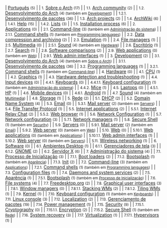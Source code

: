 | [Português](/index.php/Category:Portugu%C3%AAs "Category:Português") <small>(5)</small> |
| <small>1.</small> [Sobre o Arch](/index.php/Category:About_Arch_(Portugu%C3%AAs) "Category:About Arch (Português)") <small>(17)</small> |
| <small>1.1.</small> [Arch community](/index.php/Category:Arch_community_(Portugu%C3%AAs) "Category:Arch community (Português)") <small>(2)</small> |
| <small>1.2.</small> [Desenvolvimento do Arch](/index.php/Category:Arch_development_(Portugu%C3%AAs) "Category:Arch development (Português)") <small>(4) (também em [Development](/index.php/Category:Development_(Portugu%C3%AAs) "Category:Development (Português)"))</small> |
| <small>1.2.1.</small> [Desenvolvimento de pacotes](/index.php/Category:Package_development_(Portugu%C3%AAs) "Category:Package development (Português)") <small>(36)</small> |
| <small>1.3.</small> [Arch projects](/index.php/Category:Arch_projects_(Portugu%C3%AAs) "Category:Arch projects (Português)") <small>(2)</small> |
| <small>1.4.</small> [ArchWiki](/index.php/Category:ArchWiki_(Portugu%C3%AAs) "Category:ArchWiki (Português)") <small>(6)</small> |
| <small>1.4.1.</small> [Help](/index.php/Category:Help_(Portugu%C3%AAs) "Category:Help (Português)") <small>(15)</small> |
| <small>1.4.2.</small> [Lists](/index.php/Category:Lists_(Portugu%C3%AAs) "Category:Lists (Português)") <small>(3)</small> |
| <small>1.5.</small> [Installation process](/index.php/Category:Installation_process_(Portugu%C3%AAs) "Category:Installation process (Português)") <small>(6)</small> |
| <small>2.</small> [Applications](/index.php/Category:Applications_(Portugu%C3%AAs) "Category:Applications (Português)") <small>(0)</small> |
| <small>2.1.</small> [Command-line](/index.php/Category:Command-line_(Portugu%C3%AAs) "Category:Command-line (Português)") <small>(3) (também em [Administração do sistema](/index.php/Category:System_administration_(Portugu%C3%AAs) "Category:System administration (Português)"))</small> |
| <small>2.1.1.</small> [Command shells](/index.php/Category:Command_shells_(Portugu%C3%AAs) "Category:Command shells (Português)") <small>(1) (também em [Programming languages](/index.php/Category:Programming_languages_(Portugu%C3%AAs) "Category:Programming languages (Português)"))</small> |
| <small>2.2.</small> [Data compression and archiving](/index.php/Category:Data_compression_and_archiving_(Portugu%C3%AAs) "Category:Data compression and archiving (Português)") <small>(2)</small> |
| <small>2.3.</small> [Emulation](/index.php/Category:Emulation_(Portugu%C3%AAs) "Category:Emulation (Português)") <small>(1)</small> |
| <small>2.4.</small> [File managers](/index.php/Category:File_managers_(Portugu%C3%AAs) "Category:File managers (Português)") <small>(1)</small> |
| <small>2.5.</small> [Multimedia](/index.php/Category:Multimedia_(Portugu%C3%AAs) "Category:Multimedia (Português)") <small>(0)</small> |
| <small>2.5.1.</small> [Sound](/index.php/Category:Sound_(Portugu%C3%AAs) "Category:Sound (Português)") <small>(4) (também em [Hardware](/index.php/Category:Hardware_(Portugu%C3%AAs) "Category:Hardware (Português)"))</small> |
| <small>2.6.</small> [Escritório](/index.php/Category:Office_(Portugu%C3%AAs) "Category:Office (Português)") <small>(1)</small> |
| <small>2.7.</small> [Search](/index.php/Category:Search_(Portugu%C3%AAs) "Category:Search (Português)") <small>(1)</small> |
| <small>2.8.</small> [Software comparisons](/index.php/Category:Software_comparisons_(Portugu%C3%AAs) "Category:Software comparisons (Português)") <small>(2)</small> |
| <small>2.9.</small> [Web applications](/index.php/Category:Web_applications_(Portugu%C3%AAs) "Category:Web applications (Português)") <small>(0) (também em [Web](/index.php/Category:Web_(Portugu%C3%AAs) "Category:Web (Português)"))</small> |
| <small>2.9.1.</small> [Web admin interfaces](/index.php/Category:Web_admin_interfaces_(Portugu%C3%AAs) "Category:Web admin interfaces (Português)") <small>(1)</small> |
| <small>3.</small> [Development](/index.php/Category:Development_(Portugu%C3%AAs) "Category:Development (Português)") <small>(2)</small> |
| <small>3.1.</small> [Desenvolvimento do Arch](/index.php/Category:Arch_development_(Portugu%C3%AAs) "Category:Arch development (Português)") <small>(4) (também em [Sobre o Arch](/index.php/Category:About_Arch_(Portugu%C3%AAs) "Category:About Arch (Português)"))</small> |
| <small>3.1.1.</small> [Desenvolvimento de pacotes](/index.php/Category:Package_development_(Portugu%C3%AAs) "Category:Package development (Português)") <small>(36)</small> |
| <small>3.2.</small> [Programming languages](/index.php/Category:Programming_languages_(Portugu%C3%AAs) "Category:Programming languages (Português)") <small>(1)</small> |
| <small>3.2.1.</small> [Command shells](/index.php/Category:Command_shells_(Portugu%C3%AAs) "Category:Command shells (Português)") <small>(1) (também em [Command-line](/index.php/Category:Command-line_(Portugu%C3%AAs) "Category:Command-line (Português)"))</small> |
| <small>4.</small> [Hardware](/index.php/Category:Hardware_(Portugu%C3%AAs) "Category:Hardware (Português)") <small>(0)</small> |
| <small>4.1.</small> [CPU](/index.php/Category:CPU_(Portugu%C3%AAs) "Category:CPU (Português)") <small>(1)</small> |
| <small>4.2.</small> [Graphics](/index.php/Category:Graphics_(Portugu%C3%AAs) "Category:Graphics (Português)") <small>(1)</small> |
| <small>4.3.</small> [Hardware detection and troubleshooting](/index.php/Category:Hardware_detection_and_troubleshooting_(Portugu%C3%AAs) "Category:Hardware detection and troubleshooting (Português)") <small>(1)</small> |
| <small>4.4.</small> [Input devices](/index.php/Category:Input_devices_(Portugu%C3%AAs) "Category:Input devices (Português)") <small>(0)</small> |
| <small>4.4.1.</small> [Keyboards](/index.php/Category:Keyboards_(Portugu%C3%AAs) "Category:Keyboards (Português)") <small>(0)</small> |
| <small>4.4.1.1.</small> [Keyboard configuration](/index.php/Category:Keyboard_configuration_(Portugu%C3%AAs) "Category:Keyboard configuration (Português)") <small>(1) (também em [Administração do sistema](/index.php/Category:System_administration_(Portugu%C3%AAs) "Category:System administration (Português)"))</small> |
| <small>4.4.2.</small> [Mice](/index.php/Category:Mice_(Portugu%C3%AAs) "Category:Mice (Português)") <small>(1)</small> |
| <small>4.5.</small> [Laptops](/index.php/Category:Laptops_(Portugu%C3%AAs) "Category:Laptops (Português)") <small>(0)</small> |
| <small>4.5.1.</small> [HP](/index.php/Category:HP_(Portugu%C3%AAs) "Category:HP (Português)") <small>(1)</small> |
| <small>4.6.</small> [Mobile devices](/index.php/Category:Mobile_devices_(Portugu%C3%AAs) "Category:Mobile devices (Português)") <small>(0)</small> |
| <small>4.6.1.</small> [Android](/index.php/Category:Android_(Portugu%C3%AAs) "Category:Android (Português)") <small>(1)</small> |
| <small>4.7.</small> [Sound](/index.php/Category:Sound_(Portugu%C3%AAs) "Category:Sound (Português)") <small>(4) (também em [Multimedia](/index.php/Category:Multimedia_(Portugu%C3%AAs) "Category:Multimedia (Português)"))</small> |
| <small>4.8.</small> [Storage](/index.php/Category:Storage_(Portugu%C3%AAs) "Category:Storage (Português)") <small>(1)</small> |
| <small>5.</small> [Rede](/index.php/Category:Networking_(Portugu%C3%AAs) "Category:Networking (Português)") <small>(2)</small> |
| <small>5.1.</small> [DHCP](/index.php/Category:DHCP_(Portugu%C3%AAs) "Category:DHCP (Português)") <small>(2)</small> |
| <small>5.2.</small> [Domain Name System](/index.php/Category:Domain_Name_System_(Portugu%C3%AAs) "Category:Domain Name System (Português)") <small>(4)</small> |
| <small>5.3.</small> [Email](/index.php/Category:Email_(Portugu%C3%AAs) "Category:Email (Português)") <small>(0)</small> |
| <small>5.3.1.</small> [Mail server](/index.php/Category:Mail_server_(Portugu%C3%AAs) "Category:Mail server (Português)") <small>(2) (também em [Servers](/index.php/Category:Servers_(Portugu%C3%AAs) "Category:Servers (Português)"))</small> |
| <small>5.4.</small> [File Transfer Protocol](/index.php/Category:File_Transfer_Protocol_(Portugu%C3%AAs) "Category:File Transfer Protocol (Português)") <small>(1)</small> |
| <small>5.5.</small> [Internet applications](/index.php/Category:Internet_applications_(Portugu%C3%AAs) "Category:Internet applications (Português)") <small>(2)</small> |
| <small>5.5.1.</small> [Internet Relay Chat](/index.php/Category:Internet_Relay_Chat_(Portugu%C3%AAs) "Category:Internet Relay Chat (Português)") <small>(2)</small> |
| <small>5.5.2.</small> [Web browser](/index.php/Category:Web_browser_(Portugu%C3%AAs) "Category:Web browser (Português)") <small>(1)</small> |
| <small>5.6.</small> [Network Configuration](/index.php/Category:Network_Configuration_(Portugu%C3%AAs) "Category:Network Configuration (Português)") <small>(1)</small> |
| <small>5.7.</small> [Network configuration](/index.php/Category:Network_configuration_(Portugu%C3%AAs) "Category:Network configuration (Português)") <small>(3)</small> |
| <small>5.7.1.</small> [Network managers](/index.php/Category:Network_managers_(Portugu%C3%AAs) "Category:Network managers (Português)") <small>(1)</small> |
| <small>5.8.</small> [Secure Shell](/index.php/Category:Secure_Shell_(Portugu%C3%AAs) "Category:Secure Shell (Português)") <small>(1) (também em [Security](/index.php/Category:Security_(Portugu%C3%AAs) "Category:Security (Português)"))</small> |
| <small>5.9.</small> [Servers](/index.php/Category:Servers_(Portugu%C3%AAs) "Category:Servers (Português)") <small>(0)</small> |
| <small>5.9.1.</small> [Mail server](/index.php/Category:Mail_server_(Portugu%C3%AAs) "Category:Mail server (Português)") <small>(2) (também em [Email](/index.php/Category:Email_(Portugu%C3%AAs) "Category:Email (Português)"))</small> |
| <small>5.9.2.</small> [Web server](/index.php/Category:Web_server_(Portugu%C3%AAs) "Category:Web server (Português)") <small>(0) (também em [Web](/index.php/Category:Web_(Portugu%C3%AAs) "Category:Web (Português)"))</small> |
| <small>5.10.</small> [Web](/index.php/Category:Web_(Portugu%C3%AAs) "Category:Web (Português)") <small>(0)</small> |
| <small>5.10.1.</small> [Web applications](/index.php/Category:Web_applications_(Portugu%C3%AAs) "Category:Web applications (Português)") <small>(0) (também em [Applications](/index.php/Category:Applications_(Portugu%C3%AAs) "Category:Applications (Português)"))</small> |
| <small>5.10.1.1.</small> [Web admin interfaces](/index.php/Category:Web_admin_interfaces_(Portugu%C3%AAs) "Category:Web admin interfaces (Português)") <small>(1)</small> |
| <small>5.10.2.</small> [Web server](/index.php/Category:Web_server_(Portugu%C3%AAs) "Category:Web server (Português)") <small>(0) (também em [Servers](/index.php/Category:Servers_(Portugu%C3%AAs) "Category:Servers (Português)"))</small> |
| <small>5.11.</small> [Wireless networking](/index.php/Category:Wireless_networking_(Portugu%C3%AAs) "Category:Wireless networking (Português)") <small>(1)</small> |
| <small>6.</small> [Software](/index.php/Category:Software_(Portugu%C3%AAs) "Category:Software (Português)") <small>(0)</small> |
| <small>6.1.</small> [Ambientes Desktop](/index.php/Category:Desktop_environments_(Portugu%C3%AAs) "Category:Desktop environments (Português)") <small>(1)</small> |
| <small>6.1.1.</small> [Gerenciadores de tela](/index.php/Category:Display_managers_(Portugu%C3%AAs) "Category:Display managers (Português)") <small>(3)</small> |
| <small>6.1.2.</small> [GNOME](/index.php/Category:GNOME_(Portugu%C3%AAs) "Category:GNOME (Português)") <small>(2)</small> |
| <small>6.2.</small> [Servidor X](/index.php/Category:X_server_(Portugu%C3%AAs) "Category:X server (Português)") <small>(6)</small> |
| <small>7.</small> [Administração do sistema](/index.php/Category:System_administration_(Portugu%C3%AAs) "Category:System administration (Português)") <small>(4)</small> |
| <small>7.1.</small> [Processo de Inicialização](/index.php/Category:Boot_process_(Portugu%C3%AAs) "Category:Boot process (Português)") <small>(3)</small> |
| <small>7.1.1.</small> [Boot loaders](/index.php/Category:Boot_loaders_(Portugu%C3%AAs) "Category:Boot loaders (Português)") <small>(2)</small> |
| <small>7.1.2.</small> [Bootsplash](/index.php/Category:Bootsplash_(Portugu%C3%AAs) "Category:Bootsplash (Português)") <small>(1) (também em [Aparência](/index.php/Category:Eye_candy_(Portugu%C3%AAs) "Category:Eye candy (Português)"))</small> |
| <small>7.1.3.</small> [Init](/index.php/Category:Init_(Portugu%C3%AAs) "Category:Init (Português)") <small>(2)</small> |
| <small>7.2.</small> [Command-line](/index.php/Category:Command-line_(Portugu%C3%AAs) "Category:Command-line (Português)") <small>(3) (também em [Applications](/index.php/Category:Applications_(Portugu%C3%AAs) "Category:Applications (Português)"))</small> |
| <small>7.2.1.</small> [Command shells](/index.php/Category:Command_shells_(Portugu%C3%AAs) "Category:Command shells (Português)") <small>(1) (também em [Programming languages](/index.php/Category:Programming_languages_(Portugu%C3%AAs) "Category:Programming languages (Português)"))</small> |
| <small>7.3.</small> [Configuration files](/index.php/Category:Configuration_files_(Portugu%C3%AAs) "Category:Configuration files (Português)") <small>(1)</small> |
| <small>7.4.</small> [Daemons and system services](/index.php/Category:Daemons_and_system_services_(Portugu%C3%AAs) "Category:Daemons and system services (Português)") <small>(2)</small> |
| <small>7.5.</small> [Aparência](/index.php/Category:Eye_candy_(Portugu%C3%AAs) "Category:Eye candy (Português)") <small>(1)</small> |
| <small>7.5.1.</small> [Bootsplash](/index.php/Category:Bootsplash_(Portugu%C3%AAs) "Category:Bootsplash (Português)") <small>(1) (também em [Processo de Inicialização](/index.php/Category:Boot_process_(Portugu%C3%AAs) "Category:Boot process (Português)"))</small> |
| <small>7.6.</small> [File systems](/index.php/Category:File_systems_(Portugu%C3%AAs) "Category:File systems (Português)") <small>(4)</small> |
| <small>7.7.</small> [Freedesktop.org](/index.php/Category:Freedesktop.org_(Portugu%C3%AAs) "Category:Freedesktop.org (Português)") <small>(2)</small> |
| <small>7.8.</small> [Graphical user interfaces](/index.php/Category:Graphical_user_interfaces_(Portugu%C3%AAs) "Category:Graphical user interfaces (Português)") <small>(3)</small> |
| <small>7.8.1.</small> [Window managers](/index.php/Category:Window_managers_(Portugu%C3%AAs) "Category:Window managers (Português)") <small>(0)</small> |
| <small>7.8.1.1.</small> [Stacking WMs](/index.php/Category:Stacking_WMs_(Portugu%C3%AAs) "Category:Stacking WMs (Português)") <small>(2)</small> |
| <small>7.8.1.2.</small> [Tiling WMs](/index.php/Category:Tiling_WMs_(Portugu%C3%AAs) "Category:Tiling WMs (Português)") <small>(1)</small> |
| <small>7.9.</small> [Kernel](/index.php/Category:Kernel_(Portugu%C3%AAs) "Category:Kernel (Português)") <small>(1)</small> |
| <small>7.10.</small> [Keyboard configuration](/index.php/Category:Keyboard_configuration_(Portugu%C3%AAs) "Category:Keyboard configuration (Português)") <small>(1) (também em [Keyboards](/index.php/Category:Keyboards_(Portugu%C3%AAs) "Category:Keyboards (Português)"))</small> |
| <small>7.11.</small> [Linux console](/index.php/Category:Linux_console_(Portugu%C3%AAs) "Category:Linux console (Português)") <small>(3)</small> |
| <small>7.12.</small> [Localization](/index.php/Category:Localization_(Portugu%C3%AAs) "Category:Localization (Português)") <small>(2)</small> |
| <small>7.13.</small> [Gerenciamento de pacotes](/index.php/Category:Package_management_(Portugu%C3%AAs) "Category:Package management (Português)") <small>(19)</small> |
| <small>7.14.</small> [Power management](/index.php/Category:Power_management_(Portugu%C3%AAs) "Category:Power management (Português)") <small>(1)</small> |
| <small>7.15.</small> [Security](/index.php/Category:Security_(Portugu%C3%AAs) "Category:Security (Português)") <small>(9)</small> |
| <small>7.15.1.</small> [Cryptography](/index.php/Category:Cryptography_(Portugu%C3%AAs) "Category:Cryptography (Português)") <small>(0)</small> |
| <small>7.15.1.1.</small> [Encryption](/index.php/Category:Encryption_(Portugu%C3%AAs) "Category:Encryption (Português)") <small>(2)</small> |
| <small>7.15.2.</small> [Secure Shell](/index.php/Category:Secure_Shell_(Portugu%C3%AAs) "Category:Secure Shell (Português)") <small>(1) (também em [Rede](/index.php/Category:Networking_(Portugu%C3%AAs) "Category:Networking (Português)"))</small> |
| <small>7.16.</small> [System recovery](/index.php/Category:System_recovery_(Portugu%C3%AAs) "Category:System recovery (Português)") <small>(3)</small> |
| <small>7.17.</small> [Virtualization](/index.php/Category:Virtualization_(Portugu%C3%AAs) "Category:Virtualization (Português)") <small>(1)</small> |
| <small>7.17.1.</small> [Hypervisors](/index.php/Category:Hypervisors_(Portugu%C3%AAs) "Category:Hypervisors (Português)") <small>(1)</small> |